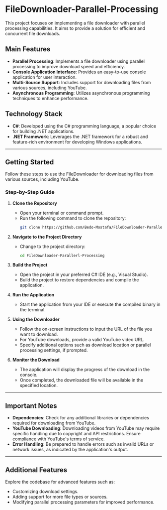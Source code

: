 # FileDownloader-Parallel-Processing

This project focuses on implementing a file downloader with parallel processing capabilities. It aims to provide a solution for efficient and concurrent file downloads.

## Main Features

- **Parallel Processing**: Implements a file downloader using parallel processing to improve download speed and efficiency.
- **Console Application Interface**: Provides an easy-to-use console application for user interaction.
- **Multi-Source Support**: Includes support for downloading files from various sources, including YouTube.
- **Asynchronous Programming**: Utilizes asynchronous programming techniques to enhance performance.

## Technology Stack

- **C#**: Developed using the C# programming language, a popular choice for building .NET applications.
- **.NET Framework**: Leverages the .NET framework for a robust and feature-rich environment for developing Windows applications.

---

## Getting Started

Follow these steps to use the FileDownloader for downloading files from various sources, including YouTube.

### Step-by-Step Guide

1. **Clone the Repository**
   - Open your terminal or command prompt.
   - Run the following command to clone the repository:
     ```bash
     git clone https://github.com/Bedo-Mostafa/FileDownloader-Parallerl-Processing.git
     ```

2. **Navigate to the Project Directory**
   - Change to the project directory:
     ```bash
     cd FileDownloader-Parallerl-Processing
     ```

3. **Build the Project**
   - Open the project in your preferred C# IDE (e.g., Visual Studio).
   - Build the project to restore dependencies and compile the application.

4. **Run the Application**
   - Start the application from your IDE or execute the compiled binary in the terminal.

5. **Using the Downloader**
   - Follow the on-screen instructions to input the URL of the file you want to download.
   - For YouTube downloads, provide a valid YouTube video URL.
   - Specify additional options such as download location or parallel processing settings, if prompted.

6. **Monitor the Download**
   - The application will display the progress of the download in the console.
   - Once completed, the downloaded file will be available in the specified location.

---

## Important Notes

- **Dependencies**: Check for any additional libraries or dependencies required for downloading from YouTube.
- **YouTube Downloading**: Downloading videos from YouTube may require specific handling due to copyright and API restrictions. Ensure compliance with YouTube's terms of service.
- **Error Handling**: Be prepared to handle errors such as invalid URLs or network issues, as indicated by the application's output.

---

## Additional Features

Explore the codebase for advanced features such as:

- Customizing download settings.
- Adding support for more file types or sources.
- Modifying parallel processing parameters for improved performance.
